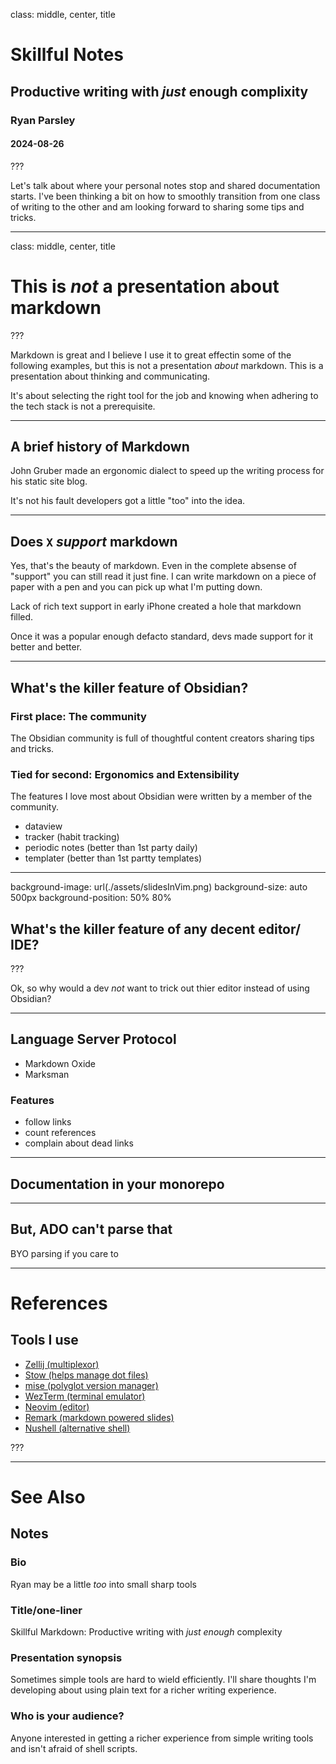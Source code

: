 class: middle, center, title

# Skillful Notes

## Productive writing with _just_&nbsp;enough&nbsp;complixity

### Ryan Parsley

#### 2024-08-26

???

Let's talk about where your personal notes stop and shared documentation starts.
I've been thinking a bit on how to smoothly transition from one class of writing
to the other and am looking forward to sharing some tips and tricks.

---

class: middle, center, title

# This is _not_ a presentation about markdown

???

Markdown is great and I believe I use it to great effectin some of the following
examples, but this is not a presentation _about_ markdown. This is a
presentation about thinking and communicating.

It's about selecting the right tool for the job and knowing when adhering to the
tech stack is not a prerequisite.

---

## A brief history of Markdown

John Gruber made an ergonomic dialect to speed up the writing process for his
static site blog.

It's not his fault developers got a little "too" into the idea.

---

## Does `X` _support_ markdown

Yes, that's the beauty of markdown. Even in the complete absense of "support"
you can still read it just fine. I can write markdown on a piece of paper with a
pen and you can pick up what I'm putting down.

Lack of rich text support in early iPhone created a hole that markdown filled.

Once it was a popular enough defacto standard, devs made support for it better
and better.

---

## What's the killer feature of Obsidian?

### First place: The community

The Obsidian community is full of thoughtful content creators sharing tips and
tricks.

### Tied for second: Ergonomics and Extensibility

The features I love most about Obsidian were written by a member of the
community.

- dataview
- tracker (habit tracking)
- periodic notes (better than 1st party daily)
- templater (better than 1st partty templates)

---

background-image: url(./assets/slidesInVim.png)
background-size: auto 500px
background-position: 50% 80%

## What's the killer feature of any decent editor/ IDE?

???

Ok, so why would a dev _not_ want to trick out thier editor instead of using
Obsidian?

---

## Language Server Protocol

- Markdown Oxide
- Marksman

### Features

- follow links
- count references
- complain about dead links

---

## Documentation in your monorepo

---

## But, ADO can't parse that

BYO parsing if you care to

---

# References

## Tools I use

- [Zellij (multiplexor)](https://zellij.dev/)
- [Stow (helps manage dot files)](https://www.gnu.org/software/stow/manual/stow.html)
- [mise (polyglot version manager)](https://mise.jdx.dev/getting-started.html)
- [WezTerm (terminal emulator)](https://wezfurlong.org/wezterm/index.html)
- [Neovim (editor)](https://neovim.io/)
- [Remark (markdown powered slides)](https://github.com/remarkjs/remark)
- [Nushell (alternative shell)](https://www.nushell.sh/)

???

---

# See Also

## Notes

### Bio

Ryan may be a little _too_ into small sharp tools

### Title/one-liner

Skillful Markdown: Productive writing with _just enough_ complexity

### Presentation synopsis

Sometimes simple tools are hard to wield efficiently. I'll share thoughts I'm
developing about using plain text for a richer writing experience.

### Who is your audience?

Anyone interested in getting a richer experience from simple writing tools and
isn't afraid of shell scripts.

